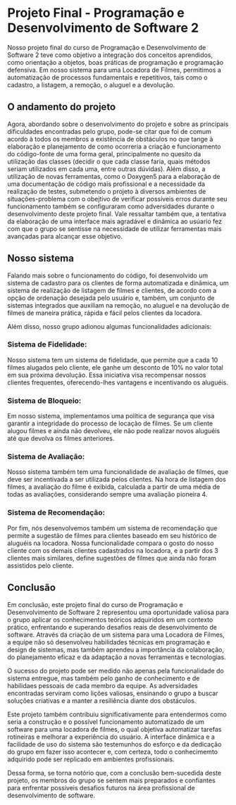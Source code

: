 # Projeto Final - Programação e Desenvolvimento de Software 2

Nosso projeto final do curso de Programação e Desenvolvimento de Software 2 teve como objetivo a integração dos conceitos aprendidos, como orientação a objetos, boas práticas de programação e programação defensiva. Em nosso sistema para uma Locadora de Filmes, permitimos a automatização de processos fundamentais e repetitivos, tais como o cadastro, a listagem, a remoção, o aluguel e a devolução.

## O andamento do projeto

Agora, abordando sobre o desenvolvimento do projeto e sobre as principais dificuldades encontradas pelo grupo, pode-se citar que foi de comum acordo à todos os membros a existência de obstáculos no que tange à elaboração e planejamento de como ocorreria a criação e funcionamento do código-fonte de uma forma geral, principalmente no quesito da utilização das classes (decidir o que cada classe faria, quais métodos seriam utilizados em cada uma, entre outras dúvidas). Além disso, a utilização de novas ferramentas, como o Doxygen5 para a elaboração de uma documentação de código mais profissional e a necessidade da realização de testes, submetendo o projeto à diversos ambientes de situações-problema com o obejtivo de verificar possíveis erros durante seu funcionamento também se configuraram como adversidades durante o desenvolvimento deste projeto final. Vale ressaltar também que, a tentativa da elaboração de uma interface mais agradável e dinâmica ao usúario fez com que o grupo se sentisse na necessidade de utilizar ferramentas mais avançadas para alcançar esse objetivo. 

## Nosso sistema

Falando mais sobre o funcionamento do código, foi desenvolvido um sistema de cadastro para os clientes de forma automatizada e dinâmica, um sistema de realização de listagem de filmes e clientes, de acordo com a opção de ordenação desejada pelo usuário e, também, um conjunto de sistemas integrados que auxiliam na remoção, no aluguel e na devolução de filmes de maneira prática, rápida e fácil pelos clientes da locadora.

Além disso, nosso grupo adionou algumas funcionalidades adicionais:

### Sistema de Fidelidade:

Nosso sistema tem um sistema de fidelidade, que permite que a cada 10 filmes alugados pelo cliente, ele ganhe um desconto de 10% no valor total em sua próxima devolução. Essa iniciativa visa recompensar nossos clientes frequentes, oferecendo-lhes vantagens e incentivando os aluguéis.

### Sistema de Bloqueio:

Em nosso sistema, implementamos uma política de segurança que visa garantir a integridade do processo de locação de filmes. Se um cliente alugou filmes e ainda não devolveu, ele não pode realizar novos aluguéis até que devolva os filmes anteriores.

### Sistema de Avaliação:

Nosso sistema também tem uma funcionalidade de avaliação de filmes, que deve ser incentivada a ser utilizada pelos clientes. Na hora de listagem dos filmes, a avaliação do filme é exibida, calculada a partir de uma média de todas as avaliações, considerando sempre uma avaliação pioneira 4.

### Sistema de Recomendação:

Por fim, nós desenvolvemos também um sistema de recomendação que permite a sugestão de filmes para clientes baseado em seu histórico de aluguéis na locadora. Nossa funcionalidade compara o gosto do nosso cliente com os demais clientes cadastrados na locadora, e a partir dos 3 clientes mais similares, define sugestões de filmes que ainda não foram assistidos pelo cliente. 

## Conclusão

Em conclusão, este projeto final do curso de Programação e Desenvolvimento de Software 2 representou uma oportunidade valiosa para o grupo aplicar os conhecimentos teóricos adquiridos em um contexto prático, enfrentando e superando desafios reais de desenvolvimento de software. Através da criação de um sistema para uma Locadora de Filmes, a equipe não só desenvolveu habilidades técnicas em programação e design de sistemas, mas também aprendeu a importância da colaboração, do planejamento eficaz e da adaptação a novas ferramentas e tecnologias.

O sucesso do projeto pode ser medido não apenas pela funcionalidade do sistema entregue, mas também pelo ganho de conhecimento e de habilidaes pessoais de cada membro da equipe. As adversidades encontradas serviram como lições valiosas, ensinando o grupo a buscar soluções criativas e a manter a resiliência diante dos obstáculos.

Este projeto também contribuiu significativamente para entendermos como seria a construção e o possível funcionamento automatizado de um software para uma locadora de filmes, o qual objetiva automatizar tarefas rotineiras e melhorar a experiência do usuário. A interface dinâmica e a facilidade de uso do sistema são testemunhos do esforço e da dedicação do grupo em fazer isso acontecer e, com certeza, todo o conhecimemto adquirido pode ser replicado em ambientes profissionais.

Dessa forma, se torna notório que, com a conclusão bem-sucedida deste projeto, os membros do grupo se sentem mais preparados e confiantes para enfrentar possíveis desafios futuros na área profissional de desenvolvimento de software.


